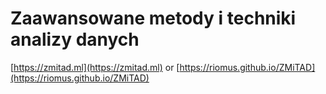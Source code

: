 # Zaawansowane metody i techniki analizy danych
[https://zmitad.ml](https://zmitad.ml) or [https://riomus.github.io/ZMiTAD](https://riomus.github.io/ZMiTAD)
